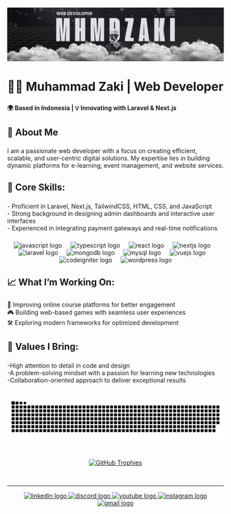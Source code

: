 <!--Banner-->
![MuhammadZaki07 Banner Image](./banner.png)


<h1 align="left">👨‍💻 Muhammad Zaki | Web Developer</h1>

###

<h4 align="left">🌍 Based in Indonesia | 💡 Innovating with Laravel & Next.js</h4>

###

<h2 align="left">📌 About Me</h2>

###

<p align="left">I am a passionate web developer with a focus on creating efficient, scalable, and user-centric digital solutions. My expertise lies in building dynamic platforms for e-learning, event management, and website services.</p>

###

<h2 align="left">🔑 Core Skills:</h2>

###

<p align="left">- Proficient in Laravel, Next.js, TailwindCSS, HTML, CSS, and JavaScript<br>- Strong background in designing admin dashboards and interactive user interfaces<br>- Experienced in integrating payment gateways and real-time notifications</p>

###

<div align="center">
  <img src="https://cdn.jsdelivr.net/gh/devicons/devicon/icons/javascript/javascript-original.svg" height="40" alt="javascript logo"  />
  <img width="12" />
  <img src="https://cdn.jsdelivr.net/gh/devicons/devicon/icons/typescript/typescript-original.svg" height="40" alt="typescript logo"  />
  <img width="12" />
  <img src="https://cdn.jsdelivr.net/gh/devicons/devicon/icons/react/react-original.svg" height="40" alt="react logo"  />
  <img width="12" />
  <img src="https://cdn.jsdelivr.net/gh/devicons/devicon/icons/nextjs/nextjs-original.svg" height="40" alt="nextjs logo"  />
  <img width="12" />
  <img src="https://cdn.jsdelivr.net/gh/devicons/devicon/icons/laravel/laravel-original.svg" height="40" alt="laravel logo"  />
  <img width="12" />
  <img src="https://cdn.jsdelivr.net/gh/devicons/devicon/icons/mongodb/mongodb-original.svg" height="40" alt="mongodb logo"  />
  <img width="12" />
  <img src="https://cdn.jsdelivr.net/gh/devicons/devicon/icons/mysql/mysql-original.svg" height="40" alt="mysql logo"  />
  <img width="12" />
  <img src="https://cdn.jsdelivr.net/gh/devicons/devicon/icons/vuejs/vuejs-original.svg" height="40" alt="vuejs logo"  />
  <img width="12" />
  <img src="https://cdn.simpleicons.org/codeigniter/EF4223" height="40" alt="codeigniter logo"  />
<img width="12" />
   <img src="https://cdn.jsdelivr.net/gh/devicons/devicon/icons/wordpress/wordpress-original.svg" height="40" alt="wordpress logo"  />
</div>

###

<h2 align="left">📈 What I’m Working On:</h2>

###

<p align="left">🚀 Improving online course platforms for better engagement<br>🎮 Building web-based games with seamless user experiences<br>🛠️ Exploring modern frameworks for optimized development</p>

###

<h2 align="left">🌟 Values I Bring:</h2>

###

<p align="left">-High attention to detail in code and design<br>-A problem-solving mindset with a passion for learning new technologies<br>-Collaboration-oriented approach to deliver exceptional results</p>

<br/>
<picture>
  <source media="(prefers-color-scheme: dark)" srcset="https://raw.githubusercontent.com/platane/platane/output/github-contribution-grid-snake-dark.svg">
  <source media="(prefers-color-scheme: light)" srcset="https://raw.githubusercontent.com/platane/platane/output/github-contribution-grid-snake.svg">
  <img alt="github contribution grid snake animation" src="https://raw.githubusercontent.com/platane/platane/output/github-contribution-grid-snake.svg">
</picture>
<br/>
<br/>
<p align="center">
  <a href="https://github.com/MuhammadZaki07">
    <picture>
      <source media="(prefers-color-scheme: dark)" srcset="https://github-profile-trophy.vercel.app/?username=MuhammadZaki07&no-bg=true&row=2&column=6&margin-w=20&margin-h=20&theme=darkhub">
      <source media="(prefers-color-scheme: light)" srcset="https://github-profile-trophy.vercel.app/?username=MuhammadZaki07&no-bg=true&row=2&column=6&margin-w=20&margin-h=20">
      <img alt="GitHub Trophies" src="https://github-profile-trophy.vercel.app/?username=MuhammadZaki07&no-bg=true&no-frame=true&row=2&column=6&margin-w=20&margin-h=20">
    </picture>
  </a>
</p>
<br/>
<hr/>
<div align="center">
  <a href="www.linkedin.com/in/muhmmad-zaki-ulumuddin-658195265" target="_blank">
    <img src="https://raw.githubusercontent.com/maurodesouza/profile-readme-generator/master/src/assets/icons/social/linkedin/default.svg" width="70" height="40" alt="linkedin logo"  />
  </a>
  <a href="https://discord.com/channels/@me" target="_blank">
    <img src="https://raw.githubusercontent.com/maurodesouza/profile-readme-generator/master/src/assets/icons/social/discord/default.svg" width="70" height="40" alt="discord logo"  />
  </a>
  <a href="https://youtube.com/@devcodeid?si=w4HcDtA38___JEN8" target="_blank">
    <img src="https://raw.githubusercontent.com/maurodesouza/profile-readme-generator/master/src/assets/icons/social/youtube/default.svg" width="70" height="40" alt="youtube logo"  />
  </a>
  <a href="https://www.instagram.com/cooding.id/" target="_blank">
    <img src="https://raw.githubusercontent.com/maurodesouza/profile-readme-generator/master/src/assets/icons/social/instagram/default.svg" width="70" height="40" alt="instagram logo"  />
  </a>
  <a href="muhamadzakiulumuddin@gmail.com" target="_blank">
    <img src="https://raw.githubusercontent.com/maurodesouza/profile-readme-generator/master/src/assets/icons/social/gmail/default.svg" width="70" height="40" alt="gmail logo"  />
  </a>
</div>
